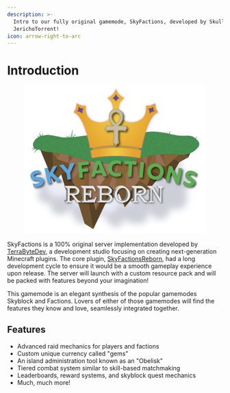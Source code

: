 ```yaml
---
description: >-
  Intro to our fully original gamemode, SkyFactions, developed by Skullians and
  JerichoTorrent!
icon: arrow-right-to-arc
---
```


# Introduction

<figure><img src="../.gitbook/assets/SkyFactions2.png" alt=""><figcaption></figcaption></figure>

SkyFactions is a 100% original server implementation developed by [TerraByteDev](https://docs.terrabytedev.com), a development studio focusing on creating next-generation Minecraft plugins. The core plugin, [SkyFactionsReborn](https://docs.terrabytedev.com/skyfactions), had a long development cycle to ensure it would be a smooth gameplay experience upon release. The server will launch with a custom resource pack and will be packed with features beyond your imagination!

This gamemode is an elegant synthesis of the popular gamemodes Skyblock and Factions. Lovers of either of those gamemodes will find the features they know and love, seamlessly integrated together.

## Features

* Advanced raid mechanics for players and factions
* Custom unique currency called "gems"
* An island administration tool known as an "Obelisk"
* Tiered combat system similar to skill-based matchmaking
* Leaderboards, reward systems, and skyblock quest mechanics
* Much, much more!
